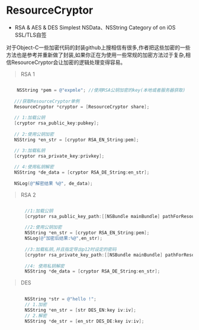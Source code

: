 # ResourceCryptor

* RSA & AES & DES  Simplest NSData、NSString Category of  on iOS  SSL/TLS自签

对于Object-C一些加密代码的封装github上搜相信有很多,作者把这些加密的一些方法也是参考并重新做了封装,如果你正在为使用一些常规的加密方法过于复杂,相信ResourceCryptor会让加密的逻辑处理变得容易。


> RSA  1
```objective-c

    NSString *pem = @"expmle"; //使用RSA公钥加密的key(本地或者服务器获取)
    
   ///获取ResourceCryptor单例
   ResourceCryptor *cryptor = [ResourceCryptor share];
   
   // 1:加载公钥
   [cryptor rsa_public_key:pubkey];
   
   // 2:使用公钥加密
   NSString *en_str = [cryptor RSA_EN_String:pem];

   // 3:加载私钥
   [cryptor rsa_private_key:privkey];
   
   // 4:使用私钥解密
   NSString *de_data = [cryptor RSA_DE_String:en_str];
   
   NSLog(@"解密结果 %@", de_data);

```

> RSA 2

```objective-c

       //1:加载公钥
       [cryptor rsa_public_key_path:[[NSBundle mainBundle] pathForResource:@"rsacert.der" ofType:nil]];
       
       //2:使用公钥加密
       NSString *en_str = [cryptor RSA_EN_String:pem];
       NSLog(@"加密后结果:%@",en_str);
       
       //3:加载私钥,并且指定导出p12时设定的密码
       [cryptor rsa_private_key_path:[[NSBundle mainBundle] pathForResource:@"p.p12" ofType:nil] pwd:@"123456"];
       
       //4: 使用私钥解密
       NSString *de_data = [cryptor RSA_DE_String:en_str];

```

> DES

```objective-c
     
       NSString *str = @"hello !";
       // 1.加密
       NSString *en_str = [str DES_EN:key iv:iv];
       // 2.解密
       NSString *de_str = [en_str DES_DE:key iv:iv];
```
